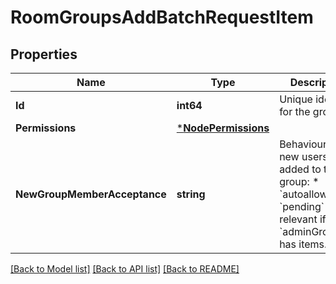# RoomGroupsAddBatchRequestItem

## Properties
Name | Type | Description | Notes
------------ | ------------- | ------------- | -------------
**Id** | **int64** | Unique identifier for the group | [default to null]
**Permissions** | [***NodePermissions**](NodePermissions.md) |  | [default to null]
**NewGroupMemberAcceptance** | **string** | Behaviour when new users are added to the group:  * &#x60;autoallow&#x60;  * &#x60;pending&#x60;    Only relevant if &#x60;adminGroupIds&#x60; has items. | [optional] [default to NEW_GROUP_MEMBER_ACCEPTANCE.AUTOALLOW]

[[Back to Model list]](../README.md#documentation-for-models) [[Back to API list]](../README.md#documentation-for-api-endpoints) [[Back to README]](../README.md)


